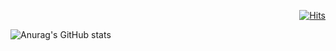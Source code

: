 <div align=right>
  
  [![Hits](https://hits.seeyoufarm.com/api/count/incr/badge.svg?url=https%3A%2F%2Fgithub.com%2Ftaeyoung98&count_bg=%23C4ACFF&title_bg=%23555555&icon=github.svg&icon_color=%23E7E7E7&title=hits&edge_flat=false)](https://hits.seeyoufarm.com)
  
 </div>
 
<!-- ![header](https://capsule-render.vercel.app/api?type=wave&color=timeGradient&height=200&section=header&text=tang%20hub&fontSize=90&animation=twinkling&fontAlignY=40) -->


  
  ![Anurag's GitHub stats](https://github-readme-stats.vercel.app/api?username=taeyoung98&theme=tokyonight&show_icons=true&count_private=true)


<!-- [![Readme Card](https://github-readme-stats.vercel.app/api/pin/?username=taeyoung98&repo=Green-Furniture_web_project&theme=tokyonight)](https://github.com/taeyoung98/Green-Furniture_web_project) -->
<!-- [![Top Langs](https://github-readme-stats.vercel.app/api/top-langs/?username=taeyoung98&langs_count=6&layout=compact&theme=tokyonight)](https://github.com/anuraghazra/github-readme-stats) -->

<!-- ![footer](https://capsule-render.vercel.app/api?type=wave&color=timeGradient&height=150&section=footer) -->


<!--
**taeyoung98/taeyoung98** is a ✨ _special_ ✨ repository because its `README.md` (this file) appears on your GitHub profile.

Here are some ideas to get you started:

- 🔭 I’m currently working on ...
- 🌱 I’m currently learning ...
- 👯 I’m looking to collaborate on ...
- 🤔 I’m looking for help with ...
- 💬 Ask me about ...
- 📫 How to reach me: ...
- 😄 Pronouns: ...
- ⚡ Fun fact: ...
-->

